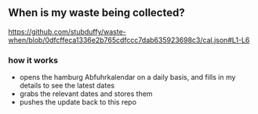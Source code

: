 ## When is my waste being collected?
  https://github.com/stubduffy/waste-when/blob/0dfcffeca1336e2b765cdfccc7dab635923698c3/cal.json#L1-L6
  
  ### how it works
  - opens the hamburg Abfuhrkalendar on a daily basis, and fills in my details to see the latest dates
  - grabs the relevant dates and stores them
  - pushes the update back to this repo
  
